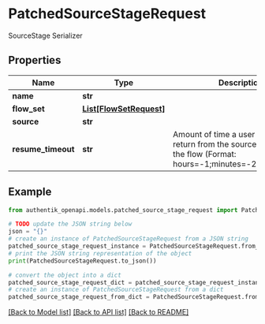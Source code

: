 # PatchedSourceStageRequest

SourceStage Serializer

## Properties

Name | Type | Description | Notes
------------ | ------------- | ------------- | -------------
**name** | **str** |  | [optional] 
**flow_set** | [**List[FlowSetRequest]**](FlowSetRequest.md) |  | [optional] 
**source** | **str** |  | [optional] 
**resume_timeout** | **str** | Amount of time a user can take to return from the source to continue the flow (Format: hours&#x3D;-1;minutes&#x3D;-2;seconds&#x3D;-3) | [optional] 

## Example

```python
from authentik_openapi.models.patched_source_stage_request import PatchedSourceStageRequest

# TODO update the JSON string below
json = "{}"
# create an instance of PatchedSourceStageRequest from a JSON string
patched_source_stage_request_instance = PatchedSourceStageRequest.from_json(json)
# print the JSON string representation of the object
print(PatchedSourceStageRequest.to_json())

# convert the object into a dict
patched_source_stage_request_dict = patched_source_stage_request_instance.to_dict()
# create an instance of PatchedSourceStageRequest from a dict
patched_source_stage_request_from_dict = PatchedSourceStageRequest.from_dict(patched_source_stage_request_dict)
```
[[Back to Model list]](../README.md#documentation-for-models) [[Back to API list]](../README.md#documentation-for-api-endpoints) [[Back to README]](../README.md)


